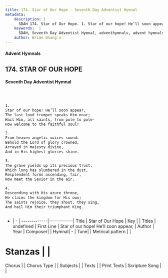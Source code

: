 ```yaml
---
title: 174. Star of Our Hope - Seventh Day Adventist Hymnal
metadata:
    description: |
      SDAH 174. Star of Our Hope. 1. Star of our hope! He’ll soon appear, The last loud trumpet speaks Him near; Hail Him, all saints, from pole to pole- How welcome to the faithful soul!
    keywords:  |
      SDAH, Seventh Day Adventist Hymnal, adventhymnals, advent hymnals, Star of Our Hope, Star of our hope! He’ll soon appear, 
    author: Brian Onang'o
---
```


#### Advent Hymnals
## 174. STAR OF OUR HOPE
#### Seventh Day Adventist Hymnal

```txt



1.
Star of our hope! He’ll soon appear,
The last loud trumpet speaks Him near;
Hail Him, all saints, from pole to pole-
How welcome to the faithful soul!

2.
From heaven angelic voices sound:
Behold the Lord of glory crowned,
Arrayed in majesty divine,
And in His highest glories shine.

3.
The grave yields up its precious trust,
Which long has slumbered in the dust,
Resplendent forms ascending, fair,
Now meet the Savior in the air.

4.
Descending with His azure throne,
He claims the kingdom for His own;
The saints rejoice, they shout, they sing,
And hail Him their triumphant King.



```

- |   -  |
-------------|------------|
Title | Star of Our Hope |
Key |  |
Titles | undefined |
First Line | Star of our hope! He’ll soon appear, |
Author | 
Year | 
Composer|  |
Hymnal|  - |
Tune|  |
Metrical pattern | |
# Stanzas |  |
Chorus |  |
Chorus Type |  |
Subjects |  |
Texts |  |
Print Texts | 
Scripture Song |  |
  
